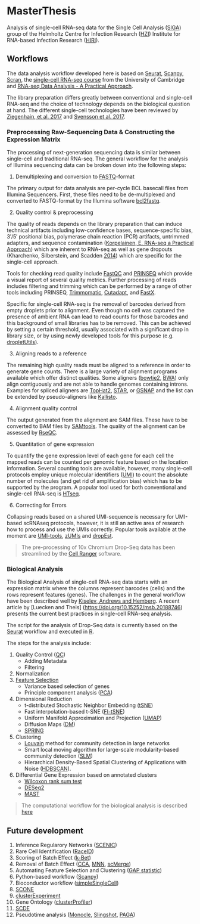 # MasterThesis

Analysis of single-cell RNA-seq data for the Single Cell Analysis ([SIGA](https://www.helmholtz-hiri.de/en/research/organisation/teams/team/single-cell-analysis/)) group of the Helmholtz Centre for Infection Research ([HZI](https://www.helmholtz-hzi.de/en/)) Institute for RNA-based Infection Research ([HIRI](https://www.helmholtz-hiri.de/)). 

## Workflows
The data analysis workflow developed here is based on [Seurat](https://satijalab.org/seurat/), [Scanpy](https://scanpy.readthedocs.io/en/stable/), [Scran](https://bioconductor.org/packages/release/bioc/vignettes/scran/inst/doc/scran.html), the [single-cell RNA-seq course](https://scrnaseq-course.cog.sanger.ac.uk/website/introduction-to-single-cell-rna-seq.html) from the University of Cambridge and [RNA-seq Data Analysis - A Practical Approach](https://doi.org/10.1201/b17457). 

The library preparation differs greatly between conventional and single-cell RNA-seq and the choice of technology depends on the biological question at hand. The different single-cell technologies have been reviewed by [Ziegenhain, et al. 2017](https://doi.org/10.1016/j.molcel.2017.01.023) and [Svensson et al. 2017](https://doi.org/10.1038/nmeth.4220). 

### Preprocessing Raw-Sequencing Data & Constructing the Expression Matrix
The processing of next-generation sequencing data is similar between single-cell and traditional RNA-seq. The general workflow for the analysis of Illumina sequencing data can be broken down into the following steps:

1. Demultiplexing and conversion to [FASTQ](https://en.wikipedia.org/wiki/FASTQ_format)-format

The primary output for data analysis are per-cycle BCL basecall files from Illumina Sequencers. First, these files need to be de-multiplexed and converted to FASTQ-format by the Illumina software [bcl2fastq](https://support.illumina.com/content/dam/illumina-support/documents/documentation/software_documentation/bcl2fastq/bcl2fastq_letterbooklet_15038058brpmi.pdf). 

2. Quality control & preprocessing

The quality of reads depends on the library preparation that can induce technical artifacts including low-confidence bases, sequence-specific bias, 3′/5′ positional bias, polymerase chain reaction (PCR) artifacts, untrimmed adapters, and sequence contamination ([Korpelainen, E. RNA-seq a Practical Approach](https://doi.org/10.1201/b17457)) which are inherent to RNA-seq as well as gene dropouts (Kharchenko, Silberstein, and Scadden [2014](https://doi.org/10.1038/nmeth.2967)) which are specific for the single-cell approach. 

Tools for checking read quality include [FastQC](http://www.bioinformatics.babraham.ac.uk/projects/fastqc/) and [PRINSEQ](https://dx.doi.org/10.1093%2Fbioinformatics%2Fbtr026) which provide a visual report of several quality metrics. Further processing of reads includes filtering and trimming which can be performed by a range of other tools including PRINSEQ, [Trimmomatic](https://doi.org/10.1093/bioinformatics/btu170), [Cutadapt](https://doi.org/10.14806/ej.17.1.200), and [FastX](http://hannonlab.cshl.edu/fastx_toolkit/index.html).

Specific for single-cell RNA-seq is the removal of barcodes derived from empty droplets prior to alignment. Even though no cell was captured the presence of ambient RNA can lead to read counts for those barcodes and this background of small libraries has to be removed. This can be achieved by setting a certain threshold, usually associated with a significant drop in library size, or by using newly developed tools for this purpose (e.g. [dropletUtils](https://bioconductor.org/packages/devel/bioc/html/DropletUtils.html)).

3. Aligning reads to a reference

The remaining high quality reads must be aligned to a reference in order to generate gene counts. There is a large variety of alignment programs available which offer distinct qualities. Some aligners ([bowtie2](https://doi.org/10.1038/nmeth.1923), [BWA](https://doi.org/10.1093/bioinformatics/btp324)) only align contiguously and are not able to handle genomes containing introns. Examples for spliced aligners are [TopHat2](https://doi.org/10.1186/gb-2013-14-4-r36), [STAR](https://doi.org/10.1093/bioinformatics/bts635), or [GSNAP](https://doi.org/10.1007/978-1-4939-3578-9_15) and the list can be extended by pseudo-aligners like [Kallisto](https://doi.org/10.1038/nbt.3519).

4. Alignment quality control

The output generated from the alignment are SAM files. These have to be converted to BAM files by [SAMtools](https://doi.org/10.1093/bioinformatics/btp352). The quality of the alignment can be assessed by [RseQC](https://doi.org/10.1093/bioinformatics/bts356).

5. Quantitation of gene expression

To quantify the gene expression level of each gene for each cell the mapped reads can be counted per genomic feature based on the location information. Several counting tools are available, however, many single-cell protocols employ unique molecular identifiers ([UMI](https://doi.org/10.1038/s41598-018-31064-7)) to count the absolute number of molecules (and get rid of amplification bias) which has to be supported by the program. A popular tool used for both conventional and single-cell RNA-seq is [HTseq](https://doi.org/10.1093/bioinformatics/btu638).

6. Correcting for Errors

Collapsing reads based on a shared UMI-sequence is necessary for UMI-based scRNAseq protocols, however, it is still an active area of research how to process and use the UMIs correctly. Popular tools available at the moment are [UMI-tools](https://genome.cshlp.org/content/27/3/491), [zUMIs](https://doi.org/10.1093/gigascience/giy059) and [dropEst](https://doi.org/10.1186/s13059-018-1449-6).

> The pre-processing of 10x Chromium Drop-Seq data has been streamlined by the [Cell Ranger](https://support.10xgenomics.com/single-cell-gene-expression/software/pipelines/latest/what-is-cell-ranger) software.

### Biological Analysis
The Biological Analysis of single-cell RNA-seq data starts with an expression matrix where the columns represent barcodes (cells) and the rows represent features (genes). The challenges in the general workflow have been described well by [Kiselev, Andrews and Hemberg](https://www.nature.com/articles/s41576-018-0088-9). A recent article by [Luecken and Theis] (https://doi.org/10.15252/msb.20188746) presents the current best practices in single-cell RNA-seq analysis.

The script for the analysis of Drop-Seq data is currently based on the [Seurat](https://satijalab.org/seurat/) workflow and executed in [R](https://www.r-project.org/). 

The steps for the analysis include:

1. Quality Control ([QC](https://doi.org/10.1093/bioinformatics/btw777))
    - Adding Metadata
    - Filtering
2. Normalization
2. [Feature Selection](https://doi.org/10.1101/574574)
    - Variance based selection of genes
    - Principle component analysis ([PCA](https://doi.org/10.1038/nmeth.4346))
3. Dimensional Reduction
    - t-distributed Stochastic Neighbor Embedding ([tSNE](https://lvdmaaten.github.io/tsne/))
    - Fast interpolation-based t-SNE ([FI-tSNE](https://doi.org/10.1038/s41592-018-0308-4))
    - Uniform Manifold Approximation and Projection ([UMAP](https://umap-learn.readthedocs.io/en/latest/))
    - Diffusion Maps ([DM](https://doi.org/10.1093/bioinformatics/btv325))
    - [SPRING](https://doi.org/10.1093/bioinformatics/btx792)
4. Clustering
    - [Louvain](https://perso.uclouvain.be/vincent.blondel/research/louvain.html) method for community detection in large networks
    - Smart local moving algorithm for large-scale modularity-based community detection ([SLM](http://www.ludowaltman.nl/slm/))
    - Hierarchical Density-Based Spatial Clustering of Applications with Noise ([HDBSCAN](https://hdbscan.readthedocs.io/en/latest/index.html)).
5. Differential Gene Expression
based on annotated clusters
    - [Wilcoxon rank sum test](https://en.wikipedia.org/wiki/Mann%E2%80%93Whitney_U_test)
    - [DESeq2](https://bioconductor.org/packages/release/bioc/html/DESeq2.html)
    - [MAST](https://bioconductor.org/packages/3.9/bioc/html/MAST.html)

> The computational workflow for the biological analysis is described [here](ReadMe2.md)

## Future development

1. Inference Regularory Networks ([SCENIC](https://github.com/aertslab/SCENIC))
2. Rare Cell Identification ([RaceID](https://doi.org/10.1038/nature14966))
3. Scoring of Batch Effect ([k-Bet](https://github.com/theislab/kBET/blob/master/README.md))
4. Removal of Batch Effect ([CCA](https://doi.org/10.1038/nbt.4096), [MNN](https://doi.org/10.1038/nbt.4091), [scMerge](https://doi.org/10.1073/pnas.1820006116))
5. Automating Feature Selection and Clustering ([GAP statistic](https://statweb.stanford.edu/~gwalther/gap))
6. Python-based workflow ([Scanpy](https://scanpy.readthedocs.io/en/latest/))
7. Bioconductor workflow ([simpleSingleCell](https://bioconductor.org/packages/release/workflows/html/simpleSingleCell.html))
8. [SCONE](https://www.bioconductor.org/packages/devel/bioc/vignettes/scone/inst/doc/sconeTutorial.html#the-scone-workflow)
9. [clusterExperiment](https://bioconductor.org/packages/release/bioc/vignettes/clusterExperiment/inst/doc/clusterExperimentTutorial.html)
10. Gene Ontology ([clusterProfiler](https://bioconductor.org/packages/release/bioc/vignettes/clusterProfiler/inst/doc/clusterProfiler.html))
11. [SCDE](http://hms-dbmi.github.io/scde/)
12. Pseudotime analysis ([Monocle](http://cole-trapnell-lab.github.io/monocle-release/), [Slingshot](https://bioconductor.org/packages/release/bioc/vignettes/slingshot/inst/doc/slingshot.html), [PAGA](https://scanpy-tutorials.readthedocs.io/en/latest/paga-paul15.html))
